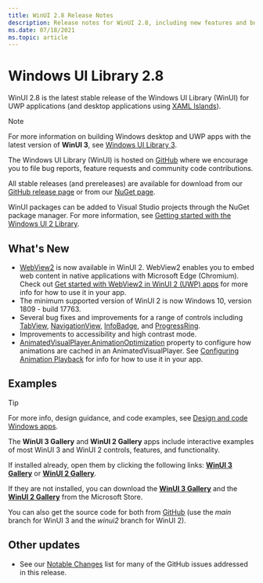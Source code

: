 ```yaml
---
title: WinUI 2.8 Release Notes
description: Release notes for WinUI 2.8, including new features and bug fixes.
ms.date: 07/18/2021
ms.topic: article
---
```


# Windows UI Library 2.8

WinUI 2.8 is the latest stable release of the Windows UI Library (WinUI) for UWP applications (and desktop applications using [XAML Islands](../../../desktop/modernize/xaml-islands.md)).

> [!NOTE]
> For more information on building Windows desktop and UWP apps with the latest version of **WinUI 3**, see [Windows UI Library 3](../../index.md).

The Windows UI Library (WinUI) is hosted on [GitHub](https://github.com/microsoft/microsoft-ui-xaml) where we encourage you to file bug reports, feature requests and community code contributions.

All stable releases (and prereleases) are available for download from our [GitHub release page](https://github.com/microsoft/microsoft-ui-xaml/tags) or from our [NuGet page](https://www.nuget.org/packages/Microsoft.UI.Xaml).

WinUI packages can be added to Visual Studio projects through the NuGet package manager. For more information, see [Getting started with the Windows UI 2 Library](../getting-started.md).

## What's New

- [WebView2](/windows/winui/api/microsoft.ui.xaml.controls.webview2) is now available in WinUI 2. WebView2 enables you to embed web content in native applications with Microsoft Edge (Chromium). Check out [Get started with WebView2 in WinUI 2 (UWP) apps](/microsoft-edge/webview2/get-started/winui2) for more info for how to use it in your app.
- The minimum supported version of WinUI 2 is now Windows 10, version 1809 - build 17763.
- Several bug fixes and improvements for a range of controls including [TabView](/windows/winui/api/microsoft.ui.xaml.controls.tabview), [NavigationView](/windows/winui/api/microsoft.ui.xaml.controls.navigationview), [InfoBadge](/windows/winui/api/microsoft.ui.xaml.controls.infobadge), and [ProgressRing](/windows/winui/api/microsoft.ui.xaml.controls.progressring).
- Improvements to accessibility and high contrast mode.
- [AnimatedVisualPlayer.AnimationOptimization](/windows/winui/api/microsoft.ui.xaml.controls.animatedvisualplayer.animationoptimization) property to configure how animations are cached in an AnimatedVisualPlayer. See [Configuring Animation Playback](/windows/communitytoolkit/animations/lottie-scenarios/playback) for info for how to use it in your app.

## Examples

> [!TIP]
> For more info, design guidance, and code examples, see [Design and code Windows apps](../../../design/index.md).
>
> The **WinUI 3 Gallery** and **WinUI 2 Gallery** apps include interactive examples of most WinUI 3 and WinUI 2 controls, features, and functionality.
>
> If installed already, open them by clicking the following links: [**WinUI 3 Gallery**](winui3gallery:/item/Webview2) or [**WinUI 2 Gallery**](winui2gallery:/item/Webview2).
>
> If they are not installed, you can download the [**WinUI 3 Gallery**](https://www.microsoft.com/store/productId/9P3JFPWWDZRC) and the [**WinUI 2 Gallery**](https://www.microsoft.com/store/productId/9MSVH128X2ZT) from the Microsoft Store.
>
> You can also get the source code for both from [GitHub](https://github.com/Microsoft/WinUI-Gallery) (use the *main* branch for WinUI 3 and the *winui2* branch for WinUI 2).

## Other updates

- See our [Notable Changes](https://github.com/microsoft/microsoft-ui-xaml/releases/tag/v2.8.0) list for many of the GitHub issues addressed in this release.
